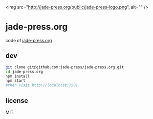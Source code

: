 
<img src="http://jade-press.org/public/jade-press-logo.png", alt="" />

# jade-press.org
code of [jade-press.org](http://jade-press.org)

## dev
```bash
git clone git@github.com:jade-press/jade-press.org.git
cd jade-press.org
npm install
npm start
#then visit http://localhost:7501
```

## license
MIT



